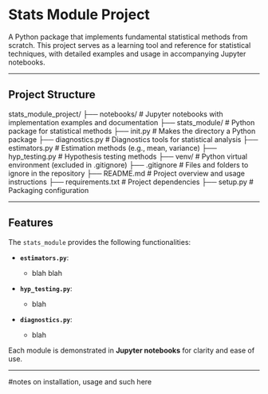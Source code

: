 # Stats Module Project

A Python package that implements fundamental statistical methods from scratch. This project serves as a learning tool and reference for statistical techniques, with detailed examples and usage in accompanying Jupyter notebooks.

---

## **Project Structure**
stats_module_project/ 
├── notebooks/ # Jupyter notebooks with implementation examples and documentation 
├── stats_module/ # Python package for statistical methods 
    ├── init.py # Makes the directory a Python package 
    ├── diagnostics.py # Diagnostics tools for statistical analysis 
    ├── estimators.py # Estimation methods (e.g., mean, variance) 
    ├── hyp_testing.py # Hypothesis testing methods 
├── venv/ # Python virtual environment (excluded in .gitignore)
├── .gitignore # Files and folders to ignore in the repository 
├── README.md # Project overview and usage instructions 
├── requirements.txt # Project dependencies 
├── setup.py # Packaging configuration


---

## **Features**

The `stats_module` provides the following functionalities:

- **`estimators.py`**:
  - blah blah

- **`hyp_testing.py`**:
  - blah
- **`diagnostics.py`**:
  - blah

Each module is demonstrated in **Jupyter notebooks** for clarity and ease of use.

---

#notes on installation, usage and such here